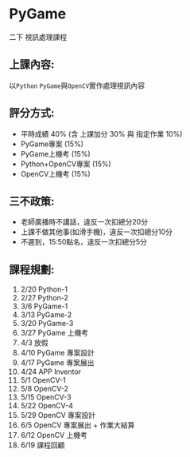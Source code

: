 # PyGame
二下 視訊處理課程

## 上課內容:
以`Python` `PyGame`與`OpenCV`實作處理視訊內容

## 評分方式:
* 平時成績 40% (含 上課加分 30% 與 指定作業 10%)
* PyGame專案 (15%)
* PyGame上機考 (15%)
* Python+OpenCV專案 (15%)
* OpenCV上機考 (15%)

## 三不政策:
* 老師廣播時不講話，違反一次扣總分20分
* 上課不做其他事(如滑手機)，違反一次扣總分10分
* 不遲到，15:50點名，違反一次扣總分5分

## 課程規劃:
1. 2/20 Python-1
2. 2/27 Python-2
3. 3/6 PyGame-1
4. 3/13 PyGame-2
5. 3/20 PyGame-3
6. 3/27 PyGame 上機考
7. 4/3 放假
8. 4/10 PyGame 專案設計
9. 4/17 PyGame 專案展出
10. 4/24 APP Inventor
11. 5/1 OpenCV-1 
12. 5/8 OpenCV-2
13. 5/15 OpenCV-3
14. 5/22 OpenCV-4
15. 5/29 OpenCV 專案設計
16. 6/5 OpenCV 專案展出 + 作業大結算
17. 6/12 OpenCV 上機考
18. 6/19 課程回顧
